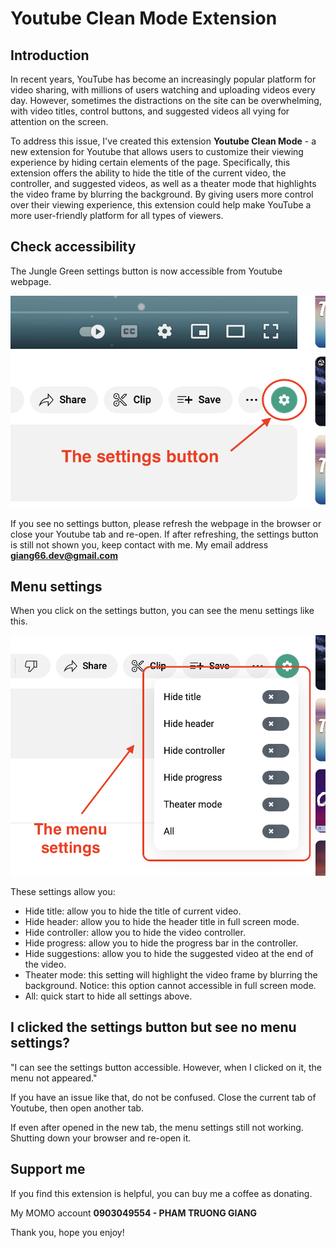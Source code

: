 # Youtube Clean Mode Extension

## Introduction

In recent years, YouTube has become an increasingly popular platform for video sharing, with millions of users watching and uploading videos every day. However, sometimes the distractions on the site can be overwhelming, with video titles, control buttons, and suggested videos all vying for attention on the screen.

To address this issue, I've created this extension **Youtube Clean Mode** - a new extension for Youtube that allows users to customize their viewing experience by hiding certain elements of the page. Specifically, this extension offers the ability to hide the title of the current video, the controller, and suggested videos, as well as a theater mode that highlights the video frame by blurring the background. By giving users more control over their viewing experience, this extension could help make YouTube a more user-friendly platform for all types of viewers.

## Check accessibility

The Jungle Green settings button is now accessible from Youtube webpage.

![](assets/img1.png)

If you see no settings button, please refresh the webpage in the browser or close your Youtube tab and re-open. If after refreshing, the settings button is still not shown you, keep contact with me. My email address **giang66.dev@gmail.com**

## Menu settings

When you click on the settings button, you can see the menu settings like this.

![](assets/img2.png)

These settings allow you:

-   Hide title: allow you to hide the title of current video.
-   Hide header: allow you to hide the header title in full screen mode.
-   Hide controller: allow you to hide the video controller.
-   Hide progress: allow you to hide the progress bar in the controller.
-   Hide suggestions: allow you to hide the suggested video at the end of the video.
-   Theater mode: this setting will highlight the video frame by blurring the background. Notice: this option cannot accessible in full screen mode.
-   All: quick start to hide all settings above.

## I clicked the settings button but see no menu settings?

"I can see the settings button accessible. However, when I clicked on it, the menu not appeared."

If you have an issue like that, do not be confused. Close the current tab of Youtube, then open another tab.

If even after opened in the new tab, the menu settings still not working. Shutting down your browser and re-open it.

## Support me

If you find this extension is helpful, you can buy me a coffee as donating.

My MOMO account **0903049554 - PHAM TRUONG GIANG**

Thank you, hope you enjoy!
